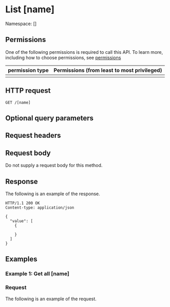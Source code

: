 # List [name]

Namespace: []

## Permissions
One of the following permissions is required to call this API. To learn more, including how to choose permissions, see [permissions](http://wwww.test.com)

| permission type | Permissions (from least to most privileged) |
|-----------------|---------------------------------------------|
|                 |                                             |

## HTTP request
```http
GET /[name]
```

## Optional query parameters

## Request headers

## Request body
Do not supply a request body for this method.

## Response

The following is an example of the response.

``` http
HTTP/1.1 200 OK
Content-type: application/json

{
  "value": [
    {
      
    }
  ]
}
```

## Examples

### Example 1: Get all [name]

### Request

The following is an example of the request.
